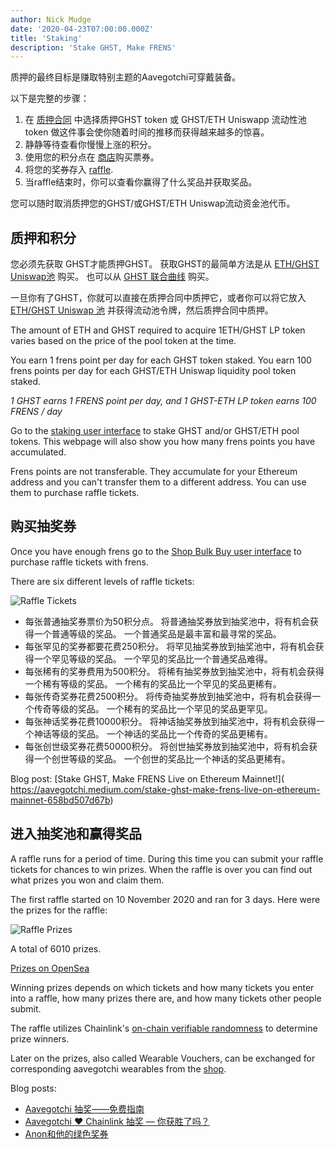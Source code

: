 ```yaml
---
author: Nick Mudge
date: '2020-04-23T07:00:00.000Z'
title: 'Staking'
description: 'Stake GHST, Make FRENS'
---
```


质押的最终目标是赚取特别主题的Aavegotchi可穿戴装备。

以下是完整的步骤：

1. 在 [质押合同](https://aavegotchi.com/stake) 中选择质押GHST token 或 GHST/ETH Uniswapp 流动性池token 做这件事会使你随着时间的推移而获得越来越多的惊喜。
1. 静静等待查看你慢慢上涨的积分。
1. 使用您的积分点在 [商店](https://aavegotchi.com/shop)购买票券。
1. 将您的奖券存入 [raffle](https://aavegotchi.com/raffle).
1. 当raffle结束时，你可以查看你赢得了什么奖品并获取奖品。

您可以随时取消质押您的GHST/或GHST/ETH Uniswap流动资金池代币。


## 质押和积分

您必须先获取 GHST才能质押GHST。  获取GHST的最简单方法是从 [ETH/GHST Uniswap池](https://app.uniswap.org/#/swap?inputCurrency=0x3f382dbd960e3a9bbceae22651e88158d2791550&outputCurrency=ETH) 购买。 也可以从 [GHST 联合曲线](https://aavegotchi.com/curve) 购买。

一旦你有了GHST，你就可以直接在质押合同中质押它，或者你可以将它放入 [ETH/GHST Uniswap 池](https://app.uniswap.org/#/add/0x3f382dbd960e3a9bbceae22651e88158d2791550/ETH) 并获得流动池令牌，然后质押合同中质押。

The amount of ETH and GHST required to acquire 1ETH/GHST LP token varies based on the price of the pool token at the time.

You earn 1 frens point per day for each GHST token staked. You earn 100 frens points per day for each GHST/ETH Uniswap liquidity pool token staked.

*1 GHST earns 1 FRENS point per day, and 1 GHST-ETH LP token earns 100 FRENS / day*

Go to the [staking user interface](https://aavegotchi.com/stake-mainnet) to stake GHST and/or GHST/ETH pool tokens.  This webpage will also show you how many frens points you have accumulated.

Frens points are not transferable. They accumulate for your Ethereum address and you can't transfer them to a different address. You can use them to purchase raffle tickets.

## 购买抽奖券

Once you have enough frens go to the [Shop Bulk Buy user interface](https://aavegotchi.com/bulk-buy) to purchase raffle tickets with frens.

There are six different levels of raffle tickets:

![Raffle Tickets](/staking/raffletickets.png)

- 每张普通抽奖券票价为50积分点。 将普通抽奖券放到抽奖池中，将有机会获得一个普通等级的奖品。 一个普通奖品是最丰富和最寻常的奖品。
- 每张罕见的奖券都要花费250积分。 将罕见抽奖券放到抽奖池中，将有机会获得一个罕见等级的奖品。 一个罕见的奖品比一个普通奖品难得。
- 每张稀有的奖券费用为500积分。 将稀有抽奖券放到抽奖池中，将有机会获得一个稀有等级的奖品。 一个稀有的奖品比一个罕见的奖品更稀有。
- 每张传奇奖券花费2500积分。 将传奇抽奖券放到抽奖池中，将有机会获得一个传奇等级的奖品。  一个稀有的奖品比一个罕见的奖品更罕见。
- 每张神话奖券花费10000积分。 将神话抽奖券放到抽奖池中，将有机会获得一个神话等级的奖品。 一个神话的奖品比一个传奇的奖品更稀有。
- 每张创世级奖券花费50000积分。 将创世抽奖券放到抽奖池中，将有机会获得一个创世等级的奖品。 一个创世的奖品比一个神话的奖品更稀有。

Blog post: \[Stake GHST, Make FRENS Live on Ethereum Mainnet!\]( https://aavegotchi.medium.com/stake-ghst-make-frens-live-on-ethereum-mainnet-658bd507d67b)


## 进入抽奖池和赢得奖品

A raffle runs for a period of time. During this time you can submit your raffle tickets for chances to win prizes. When the raffle is over you can find out what prizes you won and claim them.

The first raffle started on 10 November 2020 and ran for 3 days. Here were the prizes for the raffle:

![Raffle Prizes](/staking/prizes.png)

A total of 6010 prizes.

[Prizes on OpenSea](https://opensea.io/activity/aavegotchi-wearable-vouchers)

Winning prizes depends on which tickets and how many tickets you enter into a raffle, how many prizes there are, and how many tickets other people submit.

The raffle utilizes Chainlink's [on-chain verifiable randomness](https://blog.chain.link/verifiable-random-functions-vrf-random-number-generation-rng-feature/) to determine prize winners.

Later on the prizes, also called Wearable Vouchers, can be exchanged for corresponding aavegotchi wearables from the [shop](https://aavegotchi.com/shop).

Blog posts:
- [Aavegotchi 抽奖——免费指南](https://aavegotchi.medium.com/aavegotchi-raffles-a-frenly-guide-66f624c9bc60)
- [Aavegotchi ❤ Chainlink 抽奖 — 你获胜了吗？](https://aavegotchi.medium.com/aavegotchi-chainlink-raffle-you-just-won-af87712f1018)
- [Anon和他的绿色奖券](https://aavegotchi.medium.com/anon-and-the-green-ticket-5776969b3a69)



